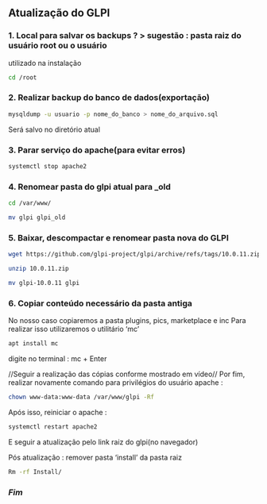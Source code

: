 
##  Atualização do GLPI

### 1. Local para salvar os backups ? > sugestão : pasta raiz do usuário root ou o usuário
utilizado na instalação
```bash
cd /root
```
### 2. Realizar backup do banco de dados(exportação)
```bash
mysqldump -u usuario -p nome_do_banco > nome_do_arquivo.sql
```
Será salvo no diretório atual

### 3. Parar serviço do apache(para evitar erros)
```bash
systemctl stop apache2
```
### 4. Renomear pasta do glpi atual para _old
```bash
cd /var/www/
```
```bash
mv glpi glpi_old
```

### 5. Baixar, descompactar e renomear pasta nova do GLPI
```bash
wget https://github.com/glpi-project/glpi/archive/refs/tags/10.0.11.zip
```
```bash
unzip 10.0.11.zip
```
```bash
mv glpi-10.0.11 glpi
```
### 6. Copiar conteúdo necessário da pasta antiga
No nosso caso copiaremos a pasta plugins, pics, marketplace e inc
Para realizar isso utilizaremos o utilitário ‘mc’
```bash
apt install mc
```
digite no terminal : mc + Enter

//Seguir a realização das cópias conforme mostrado em vídeo//
Por fim, realizar novamente comando para privilégios do usuário apache :
```bash
chown www-data:www-data /var/www/glpi -Rf
```
Após isso, reiniciar o apache : 
```bash
systemctl restart apache2
```
E seguir a atualização pelo link raiz do glpi(no navegador)

Pós atualização : remover pasta ‘install’ da pasta raiz
```bash
Rm -rf Install/
```

### ***Fim***
